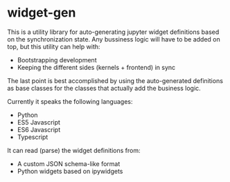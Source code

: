 
# widget-gen

This is a utility library for auto-generating jupyter widget definitions
based on the synchronization state. Any bussiness logic will have to be
added on top, but this utility can help with:

- Bootstrapping development
- Keeping the different sides (kernels + frontend) in sync

The last point is best accomplished by using the auto-generated definitions
as base classes for the classes that actually add the business logic.

Currently it speaks the following languages:

- Python
- ES5 Javascript
- ES6 Javascript
- Typescript

It can read (parse) the widget definitions from:

- A custom JSON schema-like format
- Python widgets based on ipywidgets

